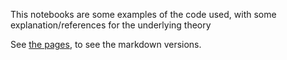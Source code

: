 This notebooks are some examples of the code used, with some explanation/references for the underlying theory

See [the pages](https://mxmvo.github.io/thesis.html), to see the markdown versions.

